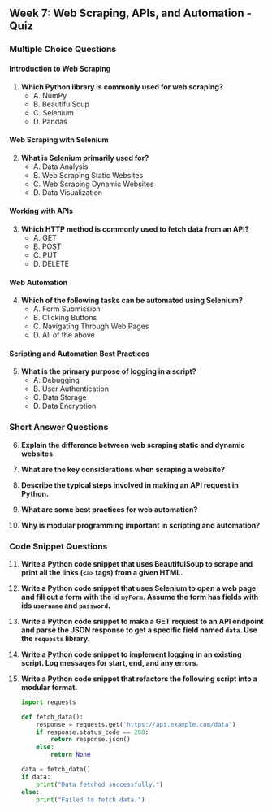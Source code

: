 ﻿## Week 7: Web Scraping, APIs, and Automation - Quiz

### Multiple Choice Questions

#### Introduction to Web Scraping

1. **Which Python library is commonly used for web scraping?**
    - A. NumPy
    - B. BeautifulSoup
    - C. Selenium
    - D. Pandas

#### Web Scraping with Selenium

2. **What is Selenium primarily used for?**
    - A. Data Analysis
    - B. Web Scraping Static Websites
    - C. Web Scraping Dynamic Websites
    - D. Data Visualization

#### Working with APIs

3. **Which HTTP method is commonly used to fetch data from an API?**
    - A. GET
    - B. POST
    - C. PUT
    - D. DELETE

#### Web Automation

4. **Which of the following tasks can be automated using Selenium?**
    - A. Form Submission
    - B. Clicking Buttons
    - C. Navigating Through Web Pages
    - D. All of the above

#### Scripting and Automation Best Practices

5. **What is the primary purpose of logging in a script?**
    - A. Debugging
    - B. User Authentication
    - C. Data Storage
    - D. Data Encryption

### Short Answer Questions

6. **Explain the difference between web scraping static and dynamic websites.**

7. **What are the key considerations when scraping a website?**

8. **Describe the typical steps involved in making an API request in Python.**

9. **What are some best practices for web automation?**

10. **Why is modular programming important in scripting and automation?**

### Code Snippet Questions

11. **Write a Python code snippet that uses BeautifulSoup to scrape and print all the links (`<a>` tags) from a given HTML.**

12. **Write a Python code snippet that uses Selenium to open a web page and fill out a form with the id `myForm`. Assume the form has fields with ids `username` and `password`.**

13. **Write a Python code snippet to make a GET request to an API endpoint and parse the JSON response to get a specific field named `data`. Use the `requests` library.**

14. **Write a Python code snippet to implement logging in an existing script. Log messages for start, end, and any errors.**

15. **Write a Python code snippet that refactors the following script into a modular format.**

    ```python
    import requests

    def fetch_data():
        response = requests.get('https://api.example.com/data')
        if response.status_code == 200:
            return response.json()
        else:
            return None

    data = fetch_data()
    if data:
        print("Data fetched successfully.")
    else:
        print("Failed to fetch data.")
    ```
